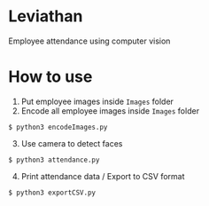 # Leviathan
Employee attendance using computer vision

# How to use
1. Put employee images inside `Images` folder
2. Encode all employee images inside `Images` folder
```
$ python3 encodeImages.py
```
3. Use camera to detect faces
```
$ python3 attendance.py
```
4. Print attendance data / Export to CSV format
```
$ python3 exportCSV.py
```
